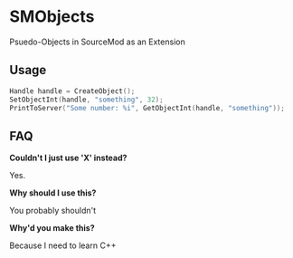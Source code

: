 # SMObjects
Psuedo-Objects in SourceMod as an Extension

## Usage

```c
Handle handle = CreateObject();
SetObjectInt(handle, "something", 32);
PrintToServer("Some number: %i", GetObjectInt(handle, "something"));
```
## FAQ
**Couldn't I just use 'X' instead?**

Yes.

**Why should I use this?**

You probably shouldn't

**Why'd you make this?**

Because I need to learn C++
